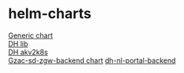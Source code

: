 # helm-charts
[Generic chart](charts/generic/)\
[DH lib](charts/dh-lib/)\
[DH akv2k8s](charts/dh-akv2k8s/)\
[Gzac-sd-zgw-backend chart](charts/gzac-sd-zgw-backend/)
[dh-nl-portal-backend](charts/dh-nl-portal-backend/)